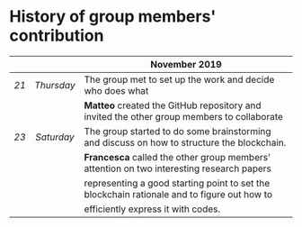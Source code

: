# History of group members' contribution

|      |            | **November 2019**                                                                            |
|:----:|:----------:|----------------------------------------------------------------------------------------------|
| _21_ | _Thursday_ | The group met to set up the work and decide who does what                                    |
|      |            |  **Matteo** created the GitHub repository and invited the other group members to collaborate |
| _23_ | _Saturday_ | The group started to do some brainstorming and discuss on how to structure the blockchain.   |
|      |            |  **Francesca** called the other group members' attention on two interesting research papers  |
|      |            |  representing a good starting point to set the blockchain rationale and to figure out how to |
|      |            |  efficiently express it with codes.                                                          |
